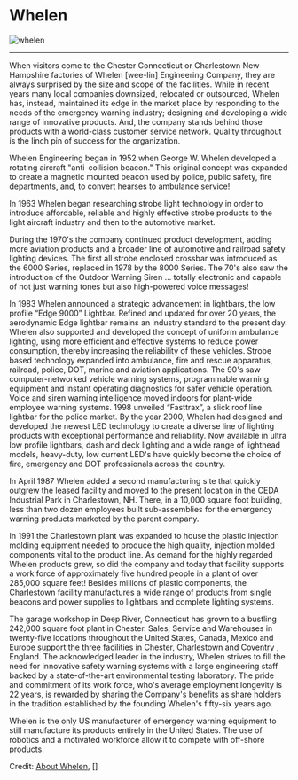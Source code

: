 # Whelen

![whelen](http://www.kdbco.com/wp-content/uploads/2011/03/whelen_img.png)

---

When visitors come to the Chester Connecticut or Charlestown New Hampshire factories of Whelen [wee-lin] Engineering Company, they are always surprised by the size and scope of the facilities. While in recent years many local companies downsized, relocated or outsourced, Whelen has, instead, maintained its edge in the market place by responding to the needs of the emergency warning industry; designing and developing a wide range of innovative products. And, the company stands behind those products with a world-class customer service network. Quality throughout is the linch pin of success for the organization.

Whelen Engineering began in 1952 when George W. Whelen developed a rotating aircraft "anti-collision beacon." This original concept was expanded to create a magnetic mounted beacon used by police, public safety, fire departments, and, to convert hearses to ambulance service!

In 1963 Whelen began researching strobe light technology in order to introduce affordable, reliable and highly effective strobe products to the light aircraft industry and then to the automotive market.

During the 1970's the company continued product development, adding more aviation products and a broader line of automotive and railroad safety lighting devices. The first all strobe enclosed crossbar was introduced as the 6000 Series, replaced in 1978 by the 8000 Series. The 70's also saw the introduction of the Outdoor Warning Siren ... totally electronic and capable of not just warning tones but also high-powered voice messages!

In 1983 Whelen announced a strategic advancement in lightbars, the low profile “Edge 9000” Lightbar. Refined and updated for over 20 years, the aerodynamic Edge lightbar remains an industry standard to the present day. Whelen also supported and developed the concept of uniform ambulance lighting, using more efficient and effective systems to reduce power consumption, thereby increasing the reliability of these vehicles. Strobe based technology expanded into ambulance, fire and rescue apparatus, railroad, police, DOT, marine and aviation applications. The 90's saw computer-networked vehicle warning systems, programmable warning equipment and instant operating diagnostics for safer vehicle operation. Voice and siren warning intelligence moved indoors for plant-wide employee warning systems. 1998 unveiled “Fasttrax”, a slick roof line lightbar for the police market. By the year 2000, Whelen had designed and developed the newest LED technology to create a diverse line of lighting products with exceptional	performance and reliability. Now available in ultra low profile lightbars, dash and deck lighting and a wide range of lighthead models, heavy-duty, low current LED's have quickly become the choice of fire, emergency and DOT professionals across the country.

In April 1987 Whelen added a second manufacturing site that quickly outgrew the leased facility and moved to the present location in the CEDA Industrial Park in Charlestown, NH. There, in a 10,000 square foot building, less than two dozen employees built sub-assemblies for the emergency warning products marketed by the parent company.

In 1991 the Charlestown plant was expanded to house the plastic injection molding equipment needed to produce the high quality, injection molded components vital to the product line. As demand for the highly regarded Whelen products grew, so did the company and today that facility supports a work force of approximately five hundred people in a plant of over 285,000 square feet! Besides millions of plastic components, the Charlestown facility manufactures a wide range of products from single beacons and power supplies to lightbars and complete lighting systems.

The garage workshop in Deep River, Connecticut has grown to a bustling 242,000 square foot plant in Chester. Sales, Service and Warehouses in twenty-five locations throughout the United States, Canada, Mexico and Europe support the three facilities in Chester, Charlestown and Coventry , England. The acknowledged leader in the industry, Whelen strives to fill the need for innovative safety warning systems with a large engineering staff backed by a state-of-the-art environmental testing laboratory. The pride and commitment of its work force, who's average employment longevity is 22 years, is rewarded by sharing the Company's benefits as share holders in the tradition established by the founding Whelen's fifty-six years ago.

Whelen is the only US manufacturer of emergency warning equipment to still manufacture its products entirely in the United States. The use of robotics and a motivated workforce allow it to compete with off-shore products.

Credit: [About Whelen](http://www.whelen.com/history), []
